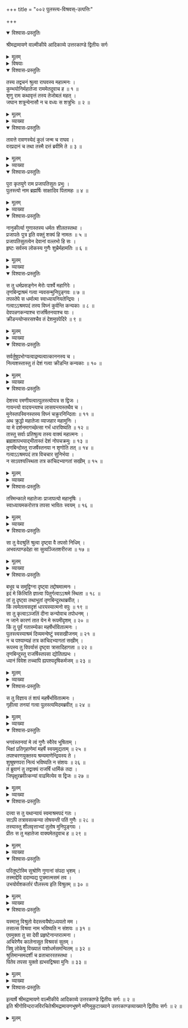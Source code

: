 +++
title = "००२ पुलस्त्य-विश्रवस्-उत्पत्तिः"

+++

<details open><summary>विश्वास-प्रस्तुतिः</summary>

श्रीमद्रामायणे वाल्मीकीये आदिकाव्ये उत्तरकाण्डे द्वितीयः सर्गः
</details>

<details><summary>मूलम्</summary>

श्रीमद्रामायणे वाल्मीकीये आदिकाव्ये उत्तरकाण्डे द्वितीयः सर्गः
</details>

<details><summary>विषयाः</summary>

रामेणेन्द्रजित्-प्रतापातिशयं पृष्टेनागस्त्येन  
तदुपोद्घाततया  
रावण-कुल-मूलानुकीर्तनारंभः ॥ १ ॥  
पुलस्त्य-विश्रवसोर् उत्पत्तिः ॥ २ ॥
</details>

<details open><summary>विश्वास-प्रस्तुतिः</summary>

तस्य तद्वचनं श्रुत्वा राघवस्य महात्मनः ।  
कुम्भयोनिर्महातेजा राममेतदुवाच ह ॥ १ ॥  
शृणु राम कथावृत्तं तस्य तेजोबलं महत् ।  
जघान शत्रून्येनासौ न च वध्यः स शत्रुभिः ॥ २ ॥
</details>

<details><summary>मूलम्</summary>

तस्य तद्वचनं श्रुत्वा राघवस्य महात्मनः ।  
कुम्भयोनिर्महातेजा राममेतदुवाच ह ॥ १ ॥  
शृणु राम कथावृत्तं तस्य तेजोबलं महत् ।  
जघान शत्रून्येनासौ न च वध्यः स शत्रुभिः ॥ २ ॥
</details>

<details><summary>व्याख्या</summary>

असौ रावणिः न च शत्रुभिर्वध्यः । तत्कारणं शृण्विति संबन्धः ॥ २ ॥
</details>

<details open><summary>विश्वास-प्रस्तुतिः</summary>

तावत्ते रावणस्येदं कुलं जन्म च राघव ।  
वरप्रदानं च तथा तस्मै दत्तं ब्रवीमि ते ॥ ३ ॥
</details>

<details><summary>मूलम्</summary>

तावत्ते रावणस्येदं कुलं जन्म च राघव ।  
वरप्रदानं च तथा तस्मै दत्तं ब्रवीमि ते ॥ ३ ॥
</details>

<details><summary>व्याख्या</summary>

तावत् प्रथमं । रावणस्यैव कुलादिकं यमहं ते ब्रवीमि । पश्चाद्रावणेश्चेति शेषः ॥ ३ ॥
</details>

<details open><summary>विश्वास-प्रस्तुतिः</summary>

पुरा कृतयुगे राम प्रजापतिसुतः प्रभुः ।  
पुलस्त्यो नाम ब्रह्मर्षिः साक्षादिव पितामहः ॥ ४ ॥
</details>

<details><summary>मूलम्</summary>

पुरा कृतयुगे राम प्रजापतिसुतः प्रभुः ।  
पुलस्त्यो नाम ब्रह्मर्षिः साक्षादिव पितामहः ॥ ४ ॥
</details>

<details><summary>व्याख्या</summary>

तत्र प्रथमं कुलमाह – पुरेत्यादि । पुलस्त्यः दशप्रजापतिष्वेकः । पितामह इव पितृतुल्य इत्यर्थः ॥ ४ ॥
</details>

<details open><summary>विश्वास-प्रस्तुतिः</summary>

नानुकीर्त्या गुणास्तस्य धर्मतः शीलतस्तथा ।  
प्रजापतेः पुत्र इति वक्तुं शक्यं हि नामतः ॥ ५ ॥  
प्रजापतिसुतत्वेन देवानां वल्लभो हि सः ।  
हृष्टः सर्वस्य लोकस्य गुणैः शुभ्रैर्महामतिः ॥ ६ ॥
</details>

<details><summary>मूलम्</summary>

नानुकीर्त्या गुणास्तस्य धर्मतः शीलतस्तथा ।  
प्रजापतेः पुत्र इति वक्तुं शक्यं हि नामतः ॥ ५ ॥  
प्रजापतिसुतत्वेन देवानां वल्लभो हि सः ।  
हृष्टः सर्वस्य लोकस्य गुणैः शुभ्रैर्महामतिः ॥ ६ ॥
</details>

<details><summary>व्याख्या</summary>

तदेवाह – नानुकीर्त्या इति । धर्मतः शीलतश्चोत्पन्न इति शेषः । ते गुणा नानुकीर्याः विविच्याशक्यवर्णनाः । किंतु प्रजापतिपुत्रनामत एव तत्संकीर्तनमात्रं तत एतस्यैव वैभवं वक्तुं शक्यं । प्रजापतिपुत्रत्वोक्त्त्यैव तस्य वैभवं वर्णितं भवतीत्यर्थः ॥ ५-६ ॥
</details>

<details open><summary>विश्वास-प्रस्तुतिः</summary>

स तु धर्मप्रसङ्गेन मेरोः पार्श्वे महागिरेः ।  
तृणबिन्द्वाश्रमं गत्वा न्यवसन्मुनिपुङ्गवः ॥ ७ ॥  
तपस्तेपे स धर्मात्मा स्वाध्यायनियतेन्द्रियः ।  
गत्वाऽऽश्रमपदं तस्य विघ्नं कुर्वन्ति कन्यकाः ॥ ८ ॥  
देवपन्नगकन्याश्च राजर्षितनयाश्च याः ।  
क्रीडन्त्योप्सरसश्चैव तं देशमुपपेदिरे ॥ ९ ॥
</details>

<details><summary>मूलम्</summary>

स तु धर्मप्रसङ्गेन मेरोः पार्श्वे महागिरेः ।  
तृणबिन्द्वाश्रमं गत्वा न्यवसन्मुनिपुङ्गवः ॥ ७ ॥  
तपस्तेपे स धर्मात्मा स्वाध्यायनियतेन्द्रियः ।  
गत्वाऽऽश्रमपदं तस्य विघ्नं कुर्वन्ति कन्यकाः ॥ ८ ॥  
देवपन्नगकन्याश्च राजर्षितनयाश्च याः ।  
क्रीडन्त्योप्सरसश्चैव तं देशमुपपेदिरे ॥ ९ ॥
</details>

<details><summary>व्याख्या</summary>

धर्मप्रसङ्गेन तपःसंपादनेच्छयेत्यर्थः । तृणबिन्दुर्नाम ऋषिः ॥ ७-९ ॥
</details>

<details open><summary>विश्वास-प्रस्तुतिः</summary>

सर्वर्तुषूपभोग्यत्वाद्रम्यत्वात्काननस्य च ।  
नित्यशस्तास्तु तं देशं गत्वा क्रीडन्ति कन्यकाः ॥ १० ॥
</details>

<details><summary>मूलम्</summary>

सर्वर्तुषूपभोग्यत्वाद्रम्यत्वात्काननस्य च ।  
नित्यशस्तास्तु तं देशं गत्वा क्रीडन्ति कन्यकाः ॥ १० ॥
</details>

<details><summary>व्याख्या</summary>

तं देशं आश्रमपदम् ॥ १० ॥
</details>

<details open><summary>विश्वास-प्रस्तुतिः</summary>

देशस्य रमणीयत्वात्पुलस्त्योयत्र स द्विजः ।  
गायन्त्यो वादयन्त्यश्च लासयन्त्यस्तथैव च ।  
मुनेस्तपस्विनस्तस्य विघ्नं चक्रुरनिन्दिताः ॥ ११ ॥  
अथ क्रुद्धो महातेजा व्याजहार महामुनिः ।  
या मे दर्शनमागच्छेत्सा गर्भं धारयिष्यति ॥ १२ ॥  
तास्तु सर्वाः प्रतिश्रुत्य तस्य वाक्यं महात्मनः ।  
ब्रह्मशापभयाद्भीतास्तं देशं नोपचक्रमुः ॥ १३ ॥  
तृणबिन्दोस्तु राजर्षेस्तनया न शृणोति तत् ॥ १४ ॥  
गत्वाऽऽश्रमपदं तत्र विचचार सुनिर्भया ।  
न साऽपश्यत्स्थिता तत्र कांचिदभ्यागतां सखीम् ॥ १५ ॥
</details>

<details><summary>मूलम्</summary>

देशस्य रमणीयत्वात्पुलस्त्योयत्र स द्विजः ।  
गायन्त्यो वादयन्त्यश्च लासयन्त्यस्तथैव च ।  
मुनेस्तपस्विनस्तस्य विघ्नं चक्रुरनिन्दिताः ॥ ११ ॥  
अथ क्रुद्धो महातेजा व्याजहार महामुनिः ।  
या मे दर्शनमागच्छेत्सा गर्भं धारयिष्यति ॥ १२ ॥  
तास्तु सर्वाः प्रतिश्रुत्य तस्य वाक्यं महात्मनः ।  
ब्रह्मशापभयाद्भीतास्तं देशं नोपचक्रमुः ॥ १३ ॥  
तृणबिन्दोस्तु राजर्षेस्तनया न शृणोति तत् ॥ १४ ॥  
गत्वाऽऽश्रमपदं तत्र विचचार सुनिर्भया ।  
न साऽपश्यत्स्थिता तत्र कांचिदभ्यागतां सखीम् ॥ १५ ॥
</details>

<details><summary>व्याख्या</summary>

लासयन्त्यः नृत्यन्त्यः ॥ ११-१५ ॥
</details>

<details open><summary>विश्वास-प्रस्तुतिः</summary>

तस्मिन्काले महातेजाः प्राजापत्यो महानृषिः ।  
स्वाध्यायमकरोत्तत्र तपसा भावितः स्वयम् ॥ १६ ॥
</details>

<details><summary>मूलम्</summary>

तस्मिन्काले महातेजाः प्राजापत्यो महानृषिः ।  
स्वाध्यायमकरोत्तत्र तपसा भावितः स्वयम् ॥ १६ ॥
</details>

<details><summary>व्याख्या</summary>

स्वाध्यायमकरोत् । वेदमपठदित्यर्थः ॥ १६ ॥
</details>

<details open><summary>विश्वास-प्रस्तुतिः</summary>

सा तु वेदश्रुतिं श्रुत्वा दृष्ट्वा वै तपसो निधिम् ।  
अभवत्पाण्डदेहा सा सुव्यञ्जितशरीरजा ॥ १७ ॥
</details>

<details><summary>मूलम्</summary>

सा तु वेदश्रुतिं श्रुत्वा दृष्ट्वा वै तपसो निधिम् ।  
अभवत्पाण्डदेहा सा सुव्यञ्जितशरीरजा ॥ १७ ॥
</details>

<details><summary>व्याख्या</summary>

वेदश्रुतिं वेदध्वनिं श्रुत्वा कोऽधीत इति गत्वा दृष्ट्वा चेत्यर्थः । पाण्डुदेहा गर्भिणीत्वात् । सुव्यञ्जितः शरीरजो यस्याः सा तथा ॥ १७ ॥
</details>

<details open><summary>विश्वास-प्रस्तुतिः</summary>

बभूव च समुद्विग्ना दृष्ट्वा तद्दोषमात्मनः ।  
इदं मे किंत्विति ज्ञात्वा पितुर्गत्वाऽऽश्रमे स्थिता ॥ १८ ॥  
तां तु दृष्ट्वा तथाभूतां तृणबिन्दुरथाब्रवीत् ।  
किं त्वमेतत्वसदृशं धारयस्यात्मनो वपुः ॥ १९ ॥  
सा तु कृत्वाऽञ्जलिं दीना कन्योवाच तपोधनम् ।  
न जाने कारणं तात येन मे रूपमीदृशम् ॥ २० ॥  
किं तु पूर्वं गतास्म्येका महर्षेर्भावितात्मनः ।  
पुलस्त्यस्याश्रमं दिव्यमन्वेष्टुं स्वसखीजनम् ॥ २१ ॥  
न च पश्याम्यहं तत्र कांचिदभ्यागतां सखीम् ।  
रूपस्य तु विपर्यासं दृष्ट्वा त्रासादिहागता ॥ २२ ॥  
तृणबिन्दुस्तु राजर्षिस्तपसा द्योतितप्रभः ।  
ध्यानं विवेश तच्चापि ह्यपश्यदृषिकर्मजम् ॥ २३ ॥
</details>

<details><summary>मूलम्</summary>

बभूव च समुद्विग्ना दृष्ट्वा तद्दोषमात्मनः ।  
इदं मे किंत्विति ज्ञात्वा पितुर्गत्वाऽऽश्रमे स्थिता ॥ १८ ॥  
तां तु दृष्ट्वा तथाभूतां तृणबिन्दुरथाब्रवीत् ।  
किं त्वमेतत्वसदृशं धारयस्यात्मनो वपुः ॥ १९ ॥  
सा तु कृत्वाऽञ्जलिं दीना कन्योवाच तपोधनम् ।  
न जाने कारणं तात येन मे रूपमीदृशम् ॥ २० ॥  
किं तु पूर्वं गतास्म्येका महर्षेर्भावितात्मनः ।  
पुलस्त्यस्याश्रमं दिव्यमन्वेष्टुं स्वसखीजनम् ॥ २१ ॥  
न च पश्याम्यहं तत्र कांचिदभ्यागतां सखीम् ।  
रूपस्य तु विपर्यासं दृष्ट्वा त्रासादिहागता ॥ २२ ॥  
तृणबिन्दुस्तु राजर्षिस्तपसा द्योतितप्रभः ।  
ध्यानं विवेश तच्चापि ह्यपश्यदृषिकर्मजम् ॥ २३ ॥
</details>

<details><summary>व्याख्या</summary>

इदं मे किं एतत्किमिति ज्ञात्वा गर्भकारणमिदं किंत्विति ज्ञात्वेत्यर्थः ॥ १८-२३ ॥
</details>

<details open><summary>विश्वास-प्रस्तुतिः</summary>

स तु विज्ञाय तं शापं महर्षेर्भावितात्मनः ।  
गृहीत्वा तनयां गत्वा पुलस्त्यमिदमब्रवीत् ॥ २४ ॥
</details>

<details><summary>मूलम्</summary>

स तु विज्ञाय तं शापं महर्षेर्भावितात्मनः ।  
गृहीत्वा तनयां गत्वा पुलस्त्यमिदमब्रवीत् ॥ २४ ॥
</details>

<details><summary>व्याख्या</summary>

तनयां गृहीत्वा पुलस्त्यं गत्वेत्यन्वयः ॥ २४ ॥
</details>

<details open><summary>विश्वास-प्रस्तुतिः</summary>

भगवंस्तनयां मे त्वं गुणैः स्वैरेव भूषिताम् ।  
भिक्षां प्रतिगृहाणेमां महर्षे स्वयमुद्यताम् ॥ २५ ॥  
तपश्चरणयुक्तस्य श्रम्यमाणेन्द्रियस्य ते ।  
शुश्रूषणपरा नित्यं भविष्यति न संशयः ॥ २६ ॥  
तं ब्रुवाणं तु तद्वाक्यं राजर्षिं धार्मिकं तदा ।  
जिघृक्षुरब्रवीत्कन्यां वाढमित्येव स द्विजः ॥ २७ ॥
</details>

<details><summary>मूलम्</summary>

भगवंस्तनयां मे त्वं गुणैः स्वैरेव भूषिताम् ।  
भिक्षां प्रतिगृहाणेमां महर्षे स्वयमुद्यताम् ॥ २५ ॥  
तपश्चरणयुक्तस्य श्रम्यमाणेन्द्रियस्य ते ।  
शुश्रूषणपरा नित्यं भविष्यति न संशयः ॥ २६ ॥  
तं ब्रुवाणं तु तद्वाक्यं राजर्षिं धार्मिकं तदा ।  
जिघृक्षुरब्रवीत्कन्यां वाढमित्येव स द्विजः ॥ २७ ॥
</details>

<details><summary>व्याख्या</summary>

इमां भिक्षां गृहाणेति भिक्षात्वेन स्वीकुरुष्वेति अब्रवीदिति पूर्वेणान्वयः । ननूर्ध्वरेतसा मया कथं ग्राह्या किं वा मेऽनया प्रयोजनमित्यत्राह – उद्यतामिति । उद्यतामाहृतां भिक्षां पुरस्तादप्रवेदिताम् । भोज्यां मेने प्रजानाथो ह्यपि दुष्कृतकर्मणः इत्युक्तेः स्वयमुद्यतेयं ग्राह्यैवेत्यर्थः ॥ २५-२७ ॥
</details>

<details open><summary>विश्वास-प्रस्तुतिः</summary>

दत्त्वा स तु यथान्यायं स्वमाश्रमपदं गतः ।  
साऽपि तत्रावसत्कन्या तोषयन्ती पतिं गुणैः ॥ २८ ॥  
तस्यास्तु शीलवृत्ताभ्यां तुतोष मुनिपुङ्गवः ।  
प्रीतः स तु महातेजा वाक्यमेतदुवाच ह ॥ २९ ॥
</details>

<details><summary>मूलम्</summary>

दत्त्वा स तु यथान्यायं स्वमाश्रमपदं गतः ।  
साऽपि तत्रावसत्कन्या तोषयन्ती पतिं गुणैः ॥ २८ ॥  
तस्यास्तु शीलवृत्ताभ्यां तुतोष मुनिपुङ्गवः ।  
प्रीतः स तु महातेजा वाक्यमेतदुवाच ह ॥ २९ ॥
</details>

<details><summary>व्याख्या</summary>

यथान्यायं पाणिग्रहणपूर्वकमित्यर्थः ॥ २८-२९ ॥
</details>

<details open><summary>विश्वास-प्रस्तुतिः</summary>

परितुष्टोस्मि सुश्रोणि गुणानां संपदा भृशम् ।  
तस्माद्देवि ददाम्यद्य पुत्रमात्मसमं तव ।  
उभयोर्वंशकर्तारं पौलस्त्य इति विश्रुतम् ॥ ३० ॥
</details>

<details><summary>मूलम्</summary>

परितुष्टोस्मि सुश्रोणि गुणानां संपदा भृशम् ।  
तस्माद्देवि ददाम्यद्य पुत्रमात्मसमं तव ।  
उभयोर्वंशकर्तारं पौलस्त्य इति विश्रुतम् ॥ ३० ॥
</details>

<details><summary>व्याख्या</summary>

उभयोरपि मातुः पितुश्चेत्यर्थः ॥ ३० ॥
</details>

<details open><summary>विश्वास-प्रस्तुतिः</summary>

यस्मात्तु विश्रुतो वेदस्त्वयैषोऽध्ययतो मम ।  
तसात्स विश्रवा नाम भविष्यति न संशयः ॥ ३१ ॥  
एवमुक्ता तु सा देवी प्रहृष्टेनान्तरात्मना ।  
अचिरेणैव कालेनासूत विश्रवसं सुतम् ।  
त्रिषु लोकेषु विख्यातं यशोधर्मसमन्वितम् ॥ ३२ ॥  
श्रुतिमान्समदर्शी च व्रताचाररतस्तथा ।  
पितेव तपसा युक्तो ह्यभवद्विश्रवा मुनिः ॥ ३३ ॥
</details>

<details><summary>मूलम्</summary>

यस्मात्तु विश्रुतो वेदस्त्वयैषोऽध्ययतो मम ।  
तसात्स विश्रवा नाम भविष्यति न संशयः ॥ ३१ ॥  
एवमुक्ता तु सा देवी प्रहृष्टेनान्तरात्मना ।  
अचिरेणैव कालेनासूत विश्रवसं सुतम् ।  
त्रिषु लोकेषु विख्यातं यशोधर्मसमन्वितम् ॥ ३२ ॥  
श्रुतिमान्समदर्शी च व्रताचाररतस्तथा ।  
पितेव तपसा युक्तो ह्यभवद्विश्रवा मुनिः ॥ ३३ ॥
</details>

<details><summary>व्याख्या</summary>

अध्ययतः अधीयानस्येत्यर्थः । वेदो विश्रुतः गर्भहेतुरिति शेषः ॥ ३१-३३ ॥
</details>

<details open><summary>विश्वास-प्रस्तुतिः</summary>

इत्यार्षे श्रीमद्रामायणे वाल्मीकीये आदिकाव्ये उत्तरकाण्डे द्वितीयः सर्गः ॥ २ ॥  
इति श्रीगोविन्दराजविरचितेश्रीमद्रामायणभूषणे मणिमुकुटाख्याने उत्तरकाण्डव्याख्याने द्वितीयः सर्गः ॥ २ ॥
</details>

<details><summary>मूलम्</summary>

इत्यार्षे श्रीमद्रामायणे वाल्मीकीये आदिकाव्ये उत्तरकाण्डे द्वितीयः सर्गः ॥ २ ॥  
इति श्रीगोविन्दराजविरचितेश्रीमद्रामायणभूषणे मणिमुकुटाख्याने उत्तरकाण्डव्याख्याने द्वितीयः सर्गः ॥ २ ॥
</details>

